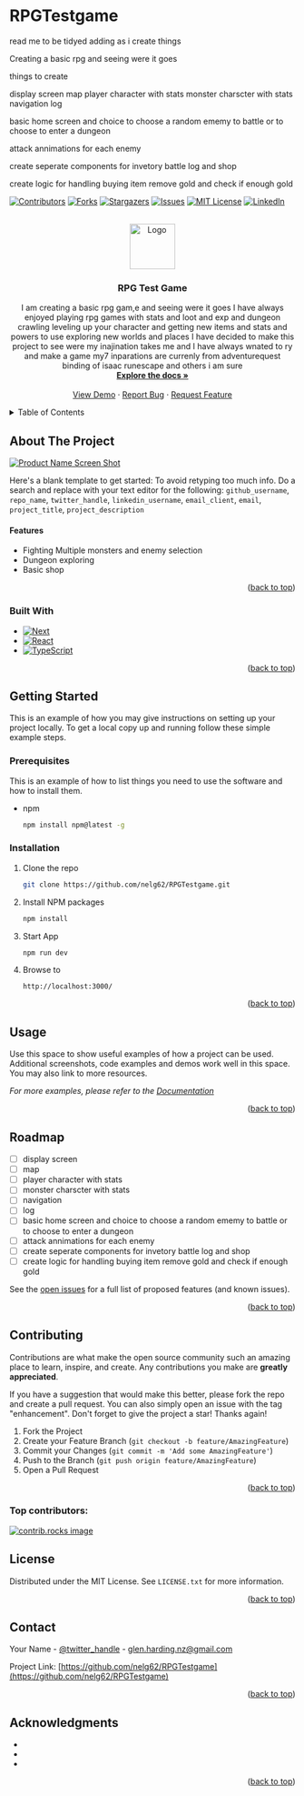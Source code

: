 # RPGTestgame

read me to be tidyed adding as i create things

Creating a basic rpg and seeing were it goes

things to create

display screen
map
player character with stats
monster charscter with stats
navigation
log

basic home screen and choice to choose a random ememy to battle or to choose to enter a dungeon

attack annimations for each enemy

create seperate components for invetory battle log and shop

create logic for handling buying item remove gold and check if enough gold

<!-- Improved compatibility of back to top link: See: https://github.com/othneildrew/Best-README-Template/pull/73 -->

<a id="readme-top"></a>

<!--
*** Thanks for checking out the Best-README-Template. If you have a suggestion
*** that would make this better, please fork the repo and create a pull request
*** or simply open an issue with the tag "enhancement".
*** Don't forget to give the project a star!
*** Thanks again! Now go create something AMAZING! :D
-->

<!-- PROJECT SHIELDS -->
<!--
*** I'm using markdown "reference style" links for readability.
*** Reference links are enclosed in brackets [ ] instead of parentheses ( ).
*** See the bottom of this document for the declaration of the reference variables
*** for contributors-url, forks-url, etc. This is an optional, concise syntax you may use.
*** https://www.markdownguide.org/basic-syntax/#reference-style-links
-->

[![Contributors][contributors-shield]][contributors-url]
[![Forks][forks-shield]][forks-url]
[![Stargazers][stars-shield]][stars-url]
[![Issues][issues-shield]][issues-url]
[![MIT License][license-shield]][license-url]
[![LinkedIn][linkedin-shield]][linkedin-url]

<!-- PROJECT LOGO -->
<br />
<div align="center">
  <a href="https://github.com/nelg62/RPGTestgame">
    <img src="images/logo.png" alt="Logo" width="80" height="80">
  </a>

<h3 align="center">RPG Test Game</h3>

  <p align="center">
    I am creating a basic rpg gam,e and seeing were it goes I have always enjoyed playing rpg games with stats and loot and exp and dungeon crawling leveling up your character and getting new items and stats and powers to use exploring new worlds and places I have decided to make this project to see were my inajination takes me and I have always wnated to ry and make a game my7 inparations are currenly from adventurequest binding of isaac runescape and others i am sure 
    <br />
    <a href="https://github.com/nelg62/RPGTestgame"><strong>Explore the docs »</strong></a>
    <br />
    <br />
    <a href="https://github.com/nelg62/RPGTestgame">View Demo</a>
    ·
    <a href="https://github.com/nelg62/RPGTestgame/issues/new?labels=bug&template=bug-report---.md">Report Bug</a>
    ·
    <a href="https://github.com/nelg62/RPGTestgame/issues/new?labels=enhancement&template=feature-request---.md">Request Feature</a>
  </p>
</div>

<!-- TABLE OF CONTENTS -->
<details>
  <summary>Table of Contents</summary>
  <ol>
    <li>
      <a href="#about-the-project">About The Project</a>
      <ul>
        <li><a href="#built-with">Built With</a></li>
      </ul>
    </li>
    <li>
      <a href="#getting-started">Getting Started</a>
      <ul>
        <li><a href="#prerequisites">Prerequisites</a></li>
        <li><a href="#installation">Installation</a></li>
      </ul>
    </li>
    <li><a href="#usage">Usage</a></li>
    <li><a href="#roadmap">Roadmap</a></li>
    <li><a href="#contributing">Contributing</a></li>
    <li><a href="#license">License</a></li>
    <li><a href="#contact">Contact</a></li>
    <li><a href="#acknowledgments">Acknowledgments</a></li>
  </ol>
</details>

<!-- ABOUT THE PROJECT -->

## About The Project

[![Product Name Screen Shot][product-screenshot]](https://example.com)

Here's a blank template to get started: To avoid retyping too much info. Do a search and replace with your text editor for the following: `github_username`, `repo_name`, `twitter_handle`, `linkedin_username`, `email_client`, `email`, `project_title`, `project_description`

<h4>Features</h4>
<ul>
<li>Fighting Multiple monsters and enemy selection</li>
<li>Dungeon exploring</li>
<li>Basic shop</li>
</ul>

<p align="right">(<a href="#readme-top">back to top</a>)</p>

### Built With

- [![Next][Next.js]][Next-url]
- [![React][React.js]][React-url]
- [![TypeScript][TypeScript-badge]][TypeScript-url]
<!-- - [![Vue][Vue.js]][Vue-url]
- [![Angular][Angular.io]][Angular-url]
- [![Svelte][Svelte.dev]][Svelte-url]
- [![Laravel][Laravel.com]][Laravel-url]
- [![Bootstrap][Bootstrap.com]][Bootstrap-url]
- [![JQuery][JQuery.com]][JQuery-url] -->

<p align="right">(<a href="#readme-top">back to top</a>)</p>

<!-- GETTING STARTED -->

## Getting Started

This is an example of how you may give instructions on setting up your project locally.
To get a local copy up and running follow these simple example steps.

### Prerequisites

This is an example of how to list things you need to use the software and how to install them.

- npm
  ```sh
  npm install npm@latest -g
  ```

### Installation

1. Clone the repo
   ```sh
   git clone https://github.com/nelg62/RPGTestgame.git
   ```
2. Install NPM packages
   ```sh
   npm install
   ```
3. Start App
   ```js
   npm run dev
   ```
4. Browse to
   ```
   http://localhost:3000/
   ```

<p align="right">(<a href="#readme-top">back to top</a>)</p>

<!-- USAGE EXAMPLES -->

## Usage

Use this space to show useful examples of how a project can be used. Additional screenshots, code examples and demos work well in this space. You may also link to more resources.

_For more examples, please refer to the [Documentation](https://example.com)_

<p align="right">(<a href="#readme-top">back to top</a>)</p>

<!-- ROADMAP -->

## Roadmap

- [ ] display screen
- [ ] map
- [ ] player character with stats
- [ ] monster charscter with stats
- [ ] navigation
- [ ] log
- [ ] basic home screen and choice to choose a random ememy to battle or to choose to enter a dungeon
- [ ] attack annimations for each enemy
- [ ] create seperate components for invetory battle log and shop
- [ ] create logic for handling buying item remove gold and check if enough gold

See the [open issues](https://github.com/nelg62/RPGTestgame/issues) for a full list of proposed features (and known issues).

<p align="right">(<a href="#readme-top">back to top</a>)</p>

<!-- CONTRIBUTING -->

## Contributing

Contributions are what make the open source community such an amazing place to learn, inspire, and create. Any contributions you make are **greatly appreciated**.

If you have a suggestion that would make this better, please fork the repo and create a pull request. You can also simply open an issue with the tag "enhancement".
Don't forget to give the project a star! Thanks again!

1. Fork the Project
2. Create your Feature Branch (`git checkout -b feature/AmazingFeature`)
3. Commit your Changes (`git commit -m 'Add some AmazingFeature'`)
4. Push to the Branch (`git push origin feature/AmazingFeature`)
5. Open a Pull Request

<p align="right">(<a href="#readme-top">back to top</a>)</p>

### Top contributors:

<a href="https://github.com/nelg62/RPGTestgame/graphs/contributors">
  <img src="https://contrib.rocks/image?repo=nelg62/RPGTestgame" alt="contrib.rocks image" />
</a>

<!-- LICENSE -->

## License

Distributed under the MIT License. See `LICENSE.txt` for more information.

<p align="right">(<a href="#readme-top">back to top</a>)</p>

<!-- CONTACT -->

## Contact

Your Name - [@twitter_handle](https://twitter.com/twitter_handle) - glen.harding.nz@gmail.com

Project Link: [https://github.com/nelg62/RPGTestgame](https://github.com/nelg62/RPGTestgame)

<p align="right">(<a href="#readme-top">back to top</a>)</p>

<!-- ACKNOWLEDGMENTS -->

## Acknowledgments

- []()
- []()
- []()

<p align="right">(<a href="#readme-top">back to top</a>)</p>

<!-- MARKDOWN LINKS & IMAGES -->
<!-- https://www.markdownguide.org/basic-syntax/#reference-style-links -->

[contributors-shield]: https://img.shields.io/github/contributors/nelg62/RPGTestgame.svg?style=for-the-badge
[contributors-url]: https://github.com/nelg62/RPGTestgame/graphs/contributors
[forks-shield]: https://img.shields.io/github/forks/nelg62/RPGTestgame.svg?style=for-the-badge
[forks-url]: https://github.com/nelg62/RPGTestgame/network/members
[stars-shield]: https://img.shields.io/github/stars/nelg62/RPGTestgame.svg?style=for-the-badge
[stars-url]: https://github.com/nelg62/RPGTestgame/stargazers
[issues-shield]: https://img.shields.io/github/issues/nelg62/RPGTestgame.svg?style=for-the-badge
[issues-url]: https://github.com/nelg62/RPGTestgame/issues
[license-shield]: https://img.shields.io/github/license/nelg62/RPGTestgame.svg?style=for-the-badge
[license-url]: https://github.com/nelg62/RPGTestgame/blob/master/LICENSE.txt
[linkedin-shield]: https://img.shields.io/badge/-LinkedIn-black.svg?style=for-the-badge&logo=linkedin&colorB=555
[linkedin-url]: https://linkedin.com/in/glen-harding-5a1317114
[product-screenshot]: images/screenshot.png
[Next.js]: https://img.shields.io/badge/next.js-000000?style=for-the-badge&logo=nextdotjs&logoColor=white
[Next-url]: https://nextjs.org/
[React.js]: https://img.shields.io/badge/React-20232A?style=for-the-badge&logo=react&logoColor=61DAFB
[React-url]: https://reactjs.org/
[Vue.js]: https://img.shields.io/badge/Vue.js-35495E?style=for-the-badge&logo=vuedotjs&logoColor=4FC08D
[Vue-url]: https://vuejs.org/
[Angular.io]: https://img.shields.io/badge/Angular-DD0031?style=for-the-badge&logo=angular&logoColor=white
[Angular-url]: https://angular.io/
[Svelte.dev]: https://img.shields.io/badge/Svelte-4A4A55?style=for-the-badge&logo=svelte&logoColor=FF3E00
[Svelte-url]: https://svelte.dev/
[Laravel.com]: https://img.shields.io/badge/Laravel-FF2D20?style=for-the-badge&logo=laravel&logoColor=white
[Laravel-url]: https://laravel.com
[Bootstrap.com]: https://img.shields.io/badge/Bootstrap-563D7C?style=for-the-badge&logo=bootstrap&logoColor=white
[Bootstrap-url]: https://getbootstrap.com
[JQuery.com]: https://img.shields.io/badge/jQuery-0769AD?style=for-the-badge&logo=jquery&logoColor=white
[JQuery-url]: https://jquery.com
[TypeScript-badge]: https://img.shields.io/badge/TypeScript-007ACC?style=for-the-badge&logo=typescript&logoColor=white
[TypeScript-url]: https://www.typescriptlang.org/
